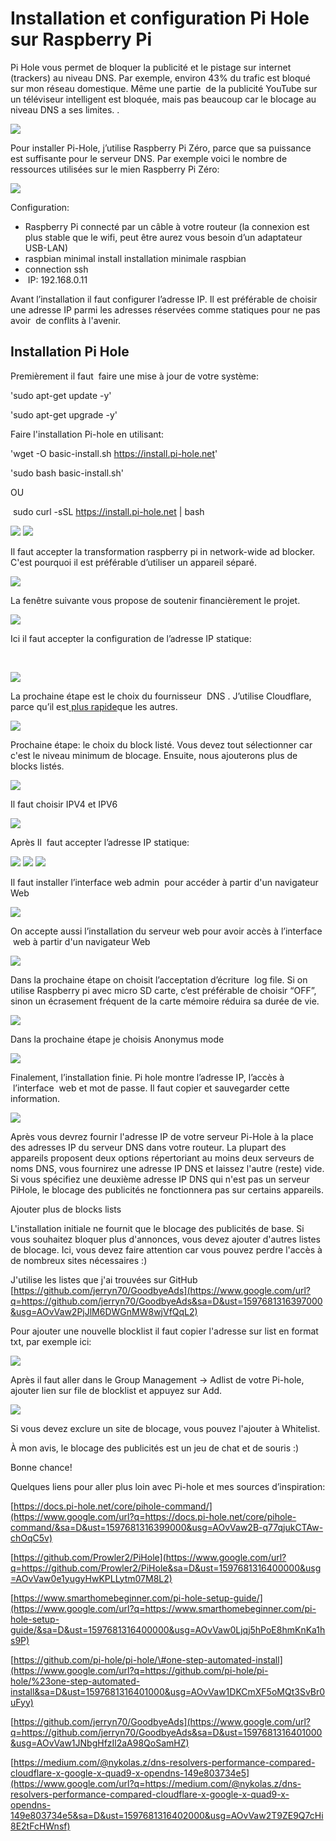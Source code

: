 # Installation et configuration Pi Hole sur Raspberry Pi

Pi Hole vous permet de bloquer la publicité et le pistage sur internet
(trackers) au niveau DNS. Par exemple, environ 43% du trafic est bloqué
sur mon réseau domestique. Même une partie  de la publicité YouTube sur
un téléviseur intelligent est bloquée, mais pas beaucoup car le blocage
au niveau DNS a ses limites.
.

 <img src="/images/pihole_img12.png">

Pour installer Pi-Hole, j’utilise Raspberry Pi Zéro, parce que sa
puissance est suffisante pour le serveur DNS. Par exemple voici le
nombre de ressources utilisées sur le mien Raspberry Pi Zéro:

 <img src="/images/pihole_img16.png">

Configuration:

-   Raspberry Pi connecté par un câble à votre routeur (la connexion est
    plus stable que le wifi, peut être aurez vous besoin d’un adaptateur
    USB-LAN)
-   raspbian minimal install installation minimale raspbian
-   connection ssh
-    IP: 192.168.0.11

Avant l’installation il faut configurer l’adresse IP. Il est préférable
de choisir une adresse IP parmi les adresses réservées comme statiques
pour ne pas avoir  de conflits à l'avenir.

## Installation Pi Hole

Premièrement il faut  faire une mise à jour de votre système:

'sudo apt-get update -y'

'sudo apt-get upgrade -y'

Faire l'installation Pi-hole en utilisant:

'wget -O basic-install.sh https://install.pi-hole.net'

'sudo bash basic-install.sh'

OU

 sudo curl -sSL https://install.pi-hole.net | bash

 <img src="/images/pihole_img13.png">

 <img src="/images/pihole_img4.png">

Il faut accepter la transformation raspberry pi in network-wide ad
blocker. C'est pourquoi il est préférable d’utiliser un appareil séparé.

 <img src="/images/pihole_img3.png">

La fenêtre suivante vous propose de soutenir financièrement le
projet. 

<img src="/images/pihole_img20.png">

Ici il faut accepter la configuration de l’adresse IP statique:

 

 <img src="/images/pihole_img10.png">

La prochaine étape est le choix du fournisseur  DNS . J’utilise
Cloudflare, parce qu’il est[ plus
rapide](https://www.google.com/url?q=https://medium.com/@nykolas.z/dns-resolvers-performance-compared-cloudflare-x-google-x-quad9-x-opendns-149e803734e5&sa=D&ust=1597681316391000&usg=AOvVaw3v7XWIFmwNDYmpFQ0hl8Ud)que
les autres.

 <img src="/images/pihole_img11.png">

Prochaine étape: le choix du block listé. Vous devez tout sélectionner
car c'est le niveau minimum de blocage. Ensuite, nous ajouterons plus de
blocks listés.

 <img src="/images/pihole_img7.png">

Il faut choisir IPV4 et IPV6

 <img src="/images/pihole_img5.png">

Après Il  faut accepter l’adresse IP statique:

 <img src="/images/pihole_img9.png">

 <img src="/images/pihole_img1.png">

 <img src="/images/pihole_img15.png">

Il faut installer l’interface web admin  pour accéder à partir d'un
navigateur Web

 <img src="/images/pihole_img19.png">

On accepte aussi l’installation du serveur web pour avoir accès à
l’interface  web à partir d'un navigateur Web

 <img src="/images/pihole_img18.png">

Dans la prochaine étape on choisit l’acceptation d’écriture  log file.
Si on utilise Raspberry pi avec micro SD carte, c’est préférable de
choisir “OFF”, sinon un écrasement fréquent de la carte mémoire réduira
sa durée de vie.

 <img src="/images/pihole_img2.png">

Dans la prochaine étape je choisis Anonymus mode

 <img src="/images/pihole_img17.png">

Finalement, l’installation finie. Pi hole montre l’adresse IP, l’accès à
 l’interface  web et mot de passe. Il faut copier et sauvegarder cette
information.

 <img src="/images/pihole_img6.png">

Après vous devrez fournir l'adresse IP de votre serveur Pi-Hole à la
place des adresses IP du serveur DNS dans votre routeur. La plupart des
appareils proposent deux options répertoriant au moins deux serveurs de
noms DNS, vous fournirez une adresse IP DNS et laissez l'autre (reste)
vide. Si vous spécifiez une deuxième adresse IP DNS qui n'est pas un
serveur PiHole, le blocage des publicités ne fonctionnera pas sur
certains appareils.

Ajouter plus de blocks lists

L'installation initiale ne fournit que le blocage des publicités de
base. Si vous souhaitez bloquer plus d'annonces, vous devez ajouter
d'autres listes de blocage. Ici, vous devez faire attention car vous
pouvez perdre l'accès à de nombreux sites nécessaires :)

J'utilise les listes que j'ai trouvées sur GitHub
[https://github.com/jerryn70/GoodbyeAds](https://www.google.com/url?q=https://github.com/jerryn70/GoodbyeAds&sa=D&ust=1597681316397000&usg=AOvVaw2PjJlM6DWGnMW8wjVfQqL2)

Pour ajouter une nouvelle blocklist il faut copier l'adresse sur list en
format txt, par exemple ici:

 <img src="/images/pihole_img14.png">

Après il faut aller dans le Group Management -\> Adlist de votre
Pi-hole, ajouter lien sur file de blocklist et appuyez sur Add.

 <img src="/images/pihole_img8.png">

Si vous devez exclure un site de blocage, vous pouvez l'ajouter à
Whitelist.

À mon avis, le blocage des publicités est un jeu de chat et de souris :)

Bonne chance!

Quelques liens pour aller plus loin avec Pi-hole et mes sources
d’inspiration:

[https://docs.pi-hole.net/core/pihole-command/](https://www.google.com/url?q=https://docs.pi-hole.net/core/pihole-command/&sa=D&ust=1597681316399000&usg=AOvVaw2B-q77qjukCTAw-chOqC5v)

[https://github.com/Prowler2/PiHole](https://www.google.com/url?q=https://github.com/Prowler2/PiHole&sa=D&ust=1597681316400000&usg=AOvVaw0e1yugyHwKPLLytm07M8L2)

[https://www.smarthomebeginner.com/pi-hole-setup-guide/](https://www.google.com/url?q=https://www.smarthomebeginner.com/pi-hole-setup-guide/&sa=D&ust=1597681316400000&usg=AOvVaw0Ljqj5hPoE8hmKnKa1hs9P)

[https://github.com/pi-hole/pi-hole/\#one-step-automated-install](https://www.google.com/url?q=https://github.com/pi-hole/pi-hole/%23one-step-automated-install&sa=D&ust=1597681316401000&usg=AOvVaw1DKCmXF5oMQt3SvBr0uFyy)

[https://github.com/jerryn70/GoodbyeAds](https://www.google.com/url?q=https://github.com/jerryn70/GoodbyeAds&sa=D&ust=1597681316401000&usg=AOvVaw1JNbgHfzIl2aA98QoSamHZ)

[https://medium.com/@nykolas.z/dns-resolvers-performance-compared-cloudflare-x-google-x-quad9-x-opendns-149e803734e5](https://www.google.com/url?q=https://medium.com/@nykolas.z/dns-resolvers-performance-compared-cloudflare-x-google-x-quad9-x-opendns-149e803734e5&sa=D&ust=1597681316402000&usg=AOvVaw2T9ZE9Q7cHi8E2tFcHWnsf)

 


